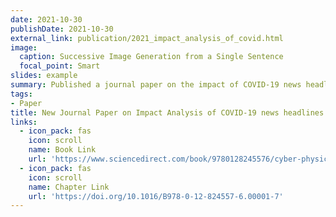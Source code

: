 ```yaml
---
date: 2021-10-30
publishDate: 2021-10-30
external_link: publication/2021_impact_analysis_of_covid.html
image:
  caption: Successive Image Generation from a Single Sentence
  focal_point: Smart
slides: example
summary: Published a journal paper on the impact of COVID-19 news headlines on the global economy and stock market
tags:
- Paper
title: New Journal Paper on Impact Analysis of COVID-19 news headlines on the global economy
links:
  - icon_pack: fas
    icon: scroll
    name: Book Link
    url: 'https://www.sciencedirect.com/book/9780128245576/cyber-physical-systems'
  - icon_pack: fas
    icon: scroll
    name: Chapter Link
    url: 'https://doi.org/10.1016/B978-0-12-824557-6.00001-7'
---
```



